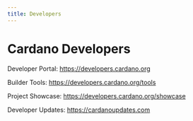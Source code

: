 ```yaml
---
title: Developers
---
```


# Cardano Developers

Developer Portal:
https://developers.cardano.org   

Builder Tools:
https://developers.cardano.org/tools 

Project Showcase:
https://developers.cardano.org/showcase 

Developer Updates:
https://cardanoupdates.com 
